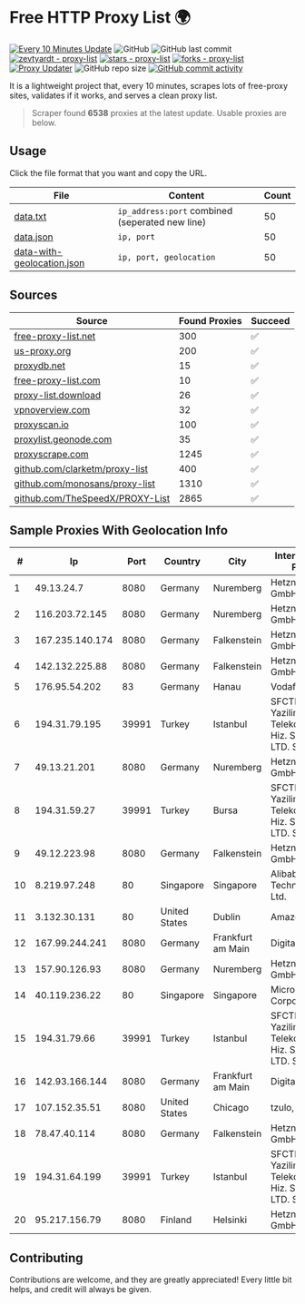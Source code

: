 
# Free HTTP Proxy List 🌍

[![Every 10 Minutes Update](https://github.com/mertguvencli/http-proxy-list/actions/workflows/main.yml/badge.svg?branch=main)](https://github.com/mertguvencli/http-proxy-list/actions/workflows/main.yml)
![GitHub](https://img.shields.io/github/license/mertguvencli/http-proxy-list)
![GitHub last commit](https://img.shields.io/github/last-commit/mertguvencli/http-proxy-list)
[![zevtyardt - proxy-list](https://img.shields.io/static/v1?label=zevtyardt&message=proxy-list&color=blue&logo=github)](https://github.com/zevtyardt/proxy-list "Go to GitHub repo")
[![stars - proxy-list](https://img.shields.io/github/stars/zevtyardt/proxy-list?style=social)](https://github.com/zevtyardt/proxy-list)
[![forks - proxy-list](https://img.shields.io/github/forks/zevtyardt/proxy-list?style=social)](https://github.com/zevtyardt/proxy-list)
[![Proxy Updater](https://github.com/zevtyardt/proxy-list/workflows/Proxy%20Updater/badge.svg)](https://github.com/zevtyardt/proxy-list/actions?query=workflow:"Proxy+Updater")
![GitHub repo size](https://img.shields.io/github/repo-size/zevtyardt/proxy-list)
[![GitHub commit activity](https://img.shields.io/github/commit-activity/m/zevtyardt/proxy-list?logo=commits)](https://github.com/zevtyardt/proxy-list/commits/main)

It is a lightweight project that, every 10 minutes, scrapes lots of free-proxy sites, validates if it works, and serves a clean proxy list.

> Scraper found **6538** proxies at the latest update. Usable proxies are below.

## Usage

Click the file format that you want and copy the URL.

|File|Content|Count|
|----|-------|-----|
|[data.txt](https://raw.githubusercontent.com/mertguvencli/http-proxy-list/main/proxy-list/data.txt)|`ip_address:port` combined (seperated new line)|50|
|[data.json](https://raw.githubusercontent.com/mertguvencli/http-proxy-list/main/proxy-list/data.json)|`ip, port`|50|
|[data-with-geolocation.json](https://raw.githubusercontent.com/mertguvencli/http-proxy-list/main/proxy-list/data-with-geolocation.json)|`ip, port, geolocation`|50|

## Sources

|Source|Found Proxies|Succeed|
|------|-------------|-------|
|[free-proxy-list.net](https://free-proxy-list.net)|300|✅|
|[us-proxy.org](https://www.us-proxy.org)|200|✅|
|[proxydb.net](http://proxydb.net)|15|✅|
|[free-proxy-list.com](https://free-proxy-list.com/?page=&port=&type%5B%5D=http&type%5B%5D=https&up_time=0&search=Search)|10|✅|
|[proxy-list.download](https://www.proxy-list.download/HTTP)|26|✅|
|[vpnoverview.com](https://vpnoverview.com/privacy/anonymous-browsing/free-proxy-servers)|32|✅|
|[proxyscan.io](https://www.proxyscan.io)|100|✅|
|[proxylist.geonode.com](https://proxylist.geonode.com/api/proxy-list?limit=300&page=1&sort_by=lastChecked&sort_type=desc&protocols=http,https)|35|✅|
|[proxyscrape.com](https://api.proxyscrape.com/v2/?request=displayproxies&protocol=http&timeout=10000&country=all&ssl=all&anonymity=all)|1245|✅|
|[github.com/clarketm/proxy-list](https://raw.githubusercontent.com/clarketm/proxy-list/master/proxy-list-raw.txt)|400|✅|
|[github.com/monosans/proxy-list](https://raw.githubusercontent.com/monosans/proxy-list/main/proxies/http.txt)|1310|✅|
|[github.com/TheSpeedX/PROXY-List](https://raw.githubusercontent.com/TheSpeedX/PROXY-List/master/http.txt)|2865|✅|


## Sample Proxies With Geolocation Info

|#|Ip|Port|Country|City|Internet Service Provider|
|-|--|----|-------|----|-------------------------|
|1|49.13.24.7|8080|Germany|Nuremberg|Hetzner Online GmbH|
|2|116.203.72.145|8080|Germany|Nuremberg|Hetzner Online GmbH|
|3|167.235.140.174|8080|Germany|Falkenstein|Hetzner Online GmbH|
|4|142.132.225.88|8080|Germany|Falkenstein|Hetzner Online GmbH|
|5|176.95.54.202|83|Germany|Hanau|Vodafone GmbH|
|6|194.31.79.195|39991|Turkey|Istanbul|SFCTEK Bilisim Yazilim ve Telekomunikasyon Hiz. San. ve Tic. LTD. STI.|
|7|49.13.21.201|8080|Germany|Nuremberg|Hetzner Online GmbH|
|8|194.31.59.27|39991|Turkey|Bursa|SFCTEK Bilisim Yazilim ve Telekomunikasyon Hiz. San. ve Tic. LTD. STI.|
|9|49.12.223.98|8080|Germany|Falkenstein|Hetzner Online GmbH|
|10|8.219.97.248|80|Singapore|Singapore|Alibaba (US) Technology Co., Ltd.|
|11|3.132.30.131|80|United States|Dublin|Amazon.com, Inc.|
|12|167.99.244.241|8080|Germany|Frankfurt am Main|DigitalOcean, LLC|
|13|157.90.126.93|8080|Germany|Nuremberg|Hetzner Online GmbH|
|14|40.119.236.22|80|Singapore|Singapore|Microsoft Corporation|
|15|194.31.79.66|39991|Turkey|Istanbul|SFCTEK Bilisim Yazilim ve Telekomunikasyon Hiz. San. ve Tic. LTD. STI.|
|16|142.93.166.144|8080|Germany|Frankfurt am Main|DigitalOcean, LLC|
|17|107.152.35.51|8080|United States|Chicago|tzulo, inc.|
|18|78.47.40.114|8080|Germany|Falkenstein|Hetzner Online GmbH|
|19|194.31.64.199|39991|Turkey|Istanbul|SFCTEK Bilisim Yazilim ve Telekomunikasyon Hiz. San. ve Tic. LTD. STI.|
|20|95.217.156.79|8080|Finland|Helsinki|Hetzner Online GmbH|



## Contributing

Contributions are welcome, and they are greatly appreciated! Every
little bit helps, and credit will always be given.

